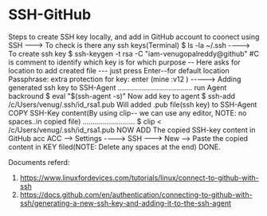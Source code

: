 # SSH-GitHub

Steps to create SSH key locally, and add in GitHub account to coonect using SSH
---> To check is there any ssh keys(Terminal)
      $ ls -la ~/.ssh
----> To create ssh key
      $ ssh-keygen -t rsa -C "iam-venugopalreddy@github"  #C is comment to identify which key is for which purpose
      -- Here asks for location to add created file
      --- just press Enter--for default location
      Passphrase: extra protection for key: enter (mine :v12 )
----->
Adding generated ssh key to SSH-Agent
.....................................
run Agent backround
$ eval "$(ssh-agent -s)"
Now add key to agent
$ ssh-add /c/Users/venug/.ssh/id_rsa1.pub
Will added .pub file(ssh key) to SSH-Agent
COPY SSH-Key content(By using clip-- we can use any editor, NOTE: no spaces..in copied file)
..........................
$ clip < /c/Users/venug/.ssh/id_rsa1.pub
NOW ADD The copied SSH-key content in GitHub acc
ACC --> Settings ----> SSH ---> New --> Paste the copied content in KEY filed(NOTE: Delete any spaces at the end)
DONE.

Documents referd:
1) https://www.linuxfordevices.com/tutorials/linux/connect-to-github-with-ssh
2) https://docs.github.com/en/authentication/connecting-to-github-with-ssh/generating-a-new-ssh-key-and-adding-it-to-the-ssh-agent
